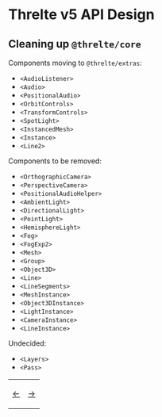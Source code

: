 # Threlte v5 API Design

## Cleaning up `@threlte/core`

Components moving to `@threlte/extras`:

- `<AudioListener>`
- `<Audio>`
- `<PositionalAudio>`
- `<OrbitControls>`
- `<TransformControls>`
- `<SpotLight>`
- `<InstancedMesh>`
- `<Instance>`
- `<Line2>`

Components to be removed:

- `<OrthographicCamera>`
- `<PerspectiveCamera>`
- `<PositionalAudioHelper>`
- `<AmbientLight>`
- `<DirectionalLight>`
- `<PointLight>`
- `<HemisphereLight>`
- `<Fog>`
- `<FogExp2>`
- `<Mesh>`
- `<Group>`
- `<Object3D>`
- `<Line>`
- `<LineSegments>`
- `<MeshInstance>`
- `<Object3DInstance>`
- `<LightInstance>`
- `<CameraInstance>`
- `<LineInstance>`

Undecided:

- `<Layers>`
- `<Pass>`

<table>
<tr>
<td>

[←](04.md)

</td>
<td>

[→](06.md)

</td>
</tr>
</table>
